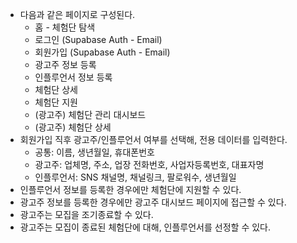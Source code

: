 - 다음과 같은 페이지로 구성된다.
    - 홈 - 체험단 탐색
    - 로그인 (Supabase Auth - Email)
    - 회원가입 (Supabase Auth - Email)
    - 광고주 정보 등록
    - 인플루언서 정보 등록
    - 체험단 상세
    - 체험단 지원
    - (광고주) 체험단 관리 대시보드
    - (광고주) 체험단 상세
- 회원가입 직후 광고주/인플루언서 여부를 선택해, 전용 데이터를 입력한다.
    - 공통: 이름, 생년월일, 휴대폰번호
    - 광고주: 업체명, 주소, 업장 전화번호, 사업자등록번호, 대표자명
    - 인플루언서: SNS 채널명, 채널링크, 팔로워수, 생년월일
- 인플루언서 정보를 등록한 경우에만 체험단에 지원할 수 있다.
- 광고주 정보를 등록한 경우에만 광고주 대시보드 페이지에 접근할 수 있다.
- 광고주는 모집을 조기종료할 수 있다.
- 광고주는 모집이 종료된 체험단에 대해, 인플루언서를 선정할 수 있다.